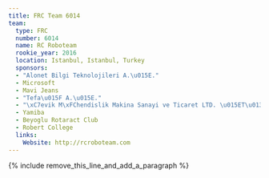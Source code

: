 ```yaml
---
title: FRC Team 6014
team:
  type: FRC
  number: 6014
  name: RC Roboteam
  rookie_year: 2016
  location: Istanbul, Istanbul, Turkey
  sponsors:
  - "Alonet Bilgi Teknolojileri A.\u015E."
  - Microsoft
  - Mavi Jeans
  - "Tefa\u015F A.\u015E."
  - "\xC7evik M\xFChendislik Makina Sanayi ve Ticaret LTD. \u015ET\u0130."
  - Yamiba
  - Beyoglu Rotaract Club
  - Robert College
  links:
    Website: http://rcroboteam.com
---
```


{% include remove_this_line_and_add_a_paragraph %}